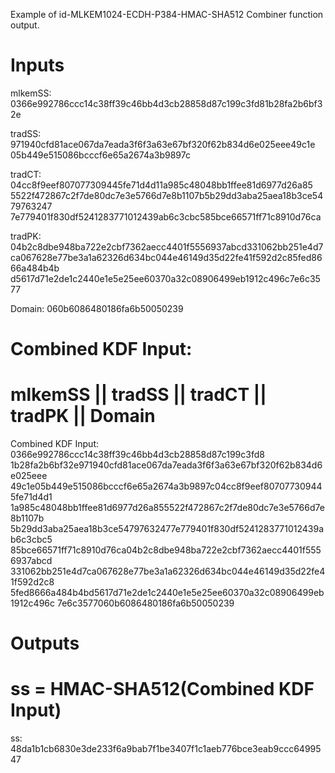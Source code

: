 Example of id-MLKEM1024-ECDH-P384-HMAC-SHA512 Combiner function output.

# Inputs
mlkemSS:
0366e992786ccc14c38ff39c46bb4d3cb28858d87c199c3fd81b28fa2b6bf32e

tradSS:  971940cfd81ace067da7eada3f6f3a63e67bf320f62b834d6e025eee49c1e
05b449e515086bcccf6e65a2674a3b9897c

tradCT:  04cc8f9eef807077309445fe71d4d11a985c48048bb1ffee81d6977d26a85
5522f472867c2f7de80dc7e3e5766d7e8b1107b5b29dd3aba25aea18b3ce5479763247
7e779401f830df5241283771012439ab6c3cbc585bce66571ff71c8910d76ca

tradPK:  04b2c8dbe948ba722e2cbf7362aecc4401f5556937abcd331062bb251e4d7
ca067628e77be3a1a62326d634bc044e46149d35d22fe41f592d2c85fed8666a484b4b
d5617d71e2de1c2440e1e5e25ee60370a32c08906499eb1912c496c7e6c3577

Domain:  060b6086480186fa6b50050239


# Combined KDF Input:
#  mlkemSS || tradSS || tradCT || tradPK || Domain

Combined KDF Input: 0366e992786ccc14c38ff39c46bb4d3cb28858d87c199c3fd8
1b28fa2b6bf32e971940cfd81ace067da7eada3f6f3a63e67bf320f62b834d6e025eee
49c1e05b449e515086bcccf6e65a2674a3b9897c04cc8f9eef807077309445fe71d4d1
1a985c48048bb1ffee81d6977d26a855522f472867c2f7de80dc7e3e5766d7e8b1107b
5b29dd3aba25aea18b3ce54797632477e779401f830df5241283771012439ab6c3cbc5
85bce66571ff71c8910d76ca04b2c8dbe948ba722e2cbf7362aecc4401f5556937abcd
331062bb251e4d7ca067628e77be3a1a62326d634bc044e46149d35d22fe41f592d2c8
5fed8666a484b4bd5617d71e2de1c2440e1e5e25ee60370a32c08906499eb1912c496c
7e6c3577060b6086480186fa6b50050239


# Outputs
# ss = HMAC-SHA512(Combined KDF Input)

ss: 48da1b1cb6830e3de233f6a9bab7f1be3407f1c1aeb776bce3eab9ccc6499547
